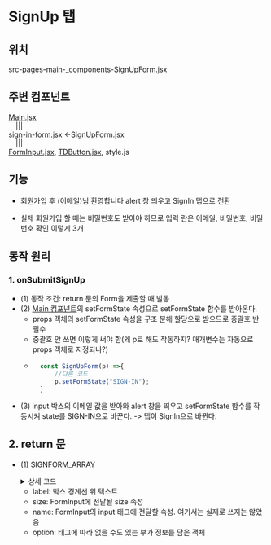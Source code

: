 # SignUp 탭

## 위치

src-pages-main-\_components-SignUpForm.jsx

## 주변 컴포넌트

[Main.jsx](./summary2_Main.md)  
&emsp;|||  
[sign-in-form.jsx](./summary3_SignIn.md) <-SignUpForm.jsx  
&emsp;|||  
[FormInput.jsx](), [TDButton.jsx](), style.js

## 기능

-   회원가입 후 (이메일)님 환영합니다 alert 창 띄우고 SignIn 탭으로 전환

*   실제 회원가입 할 때는 비밀번호도 받아야 하므로 입력 란은 이메일, 비밀번호, 비밀번호 확인 이렇게 3개

## 동작 원리

### 1. onSubmitSignUp

-   (1) 동작 조건: return 문의 Form을 제출할 때 발동
-   (2) [Main 컴포넌트](./summary2_Main.md#5-컴포넌트-가져오기)의 setFormState 속성으로 setFormState 함수를 받아온다.
    -   props 객체의 setFormState 속성을 구조 분해 할당으로 받으므로 중괄호 반필수
    -   중괄호 안 쓰면 이렇게 써야 함(왜 p로 해도 작동하지? 매개변수는 자동으로 props 객체로 지정되나?)
    -   ```javascript
          const SignUpForm(p) =>{
              //다른 코드
              p.setFormState("SIGN-IN");
          }
        ```
-   (3) input 박스의 이메일 값을 받아와 alert 창을 띄우고 setFormState 함수를 작동시켜 state를 SIGN-IN으로 바꾼다. -> 탭이 SignIn으로 바뀐다.

## 2. return 문

-   (1) SIGNFORM_ARRAY
    <details>
        <summary>상세 코드</summary>

        const SIGNFORM_ARRAY = [
        {
            label: "이메일",
            size: 3,
            name: "email",
            option: {
                placeholder: "이메일을 입력해주세요",
            },
        },
        {
            label: "비밀번호",
            size: 3,
            name: "password",
        },
        {
            label: "비밀번호 확인",
            size: 3,
            name: "password-confirm",
        },

    ];
    </details>

    -   label: 박스 경계선 위 텍스트
    -   size: FormInput에 전달될 size 속성
    -   name: FormInput의 input 태그에 전달할 속성. 여기서는 실제로 쓰지는 않았음
    -   option: 태그에 따라 없을 수도 있는 부가 정보를 담은 객체
